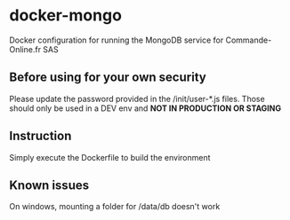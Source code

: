 # docker-mongo
Docker configuration for running the MongoDB service for Commande-Online.fr SAS

## Before using for your own security
Please update the password provided in the /init/user-*.js files. Those should only be used in a DEV env and **NOT IN PRODUCTION OR STAGING**

## Instruction
Simply execute the Dockerfile to build the environment

## Known issues
On windows, mounting a folder for /data/db doesn't work
